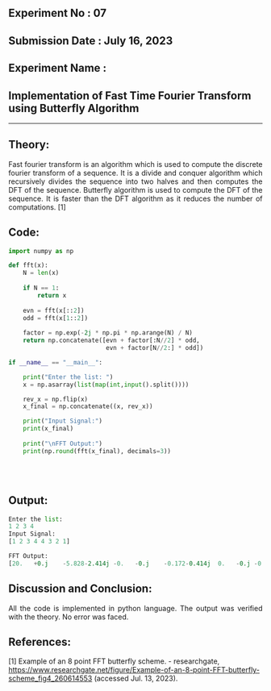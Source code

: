 ## Experiment No : 07

## Submission Date : July 16, 2023

## Experiment Name :

## Implementation of Fast Time Fourier Transform using Butterfly Algorithm

---

## Theory:

<p style="text-align: justify">
Fast fourier transform is an algorithm which is used to compute the discrete fourier transform of a sequence. It is a divide and conquer algorithm which recursively divides the sequence into two halves and then computes the DFT of the sequence. Butterfly algorithm is used to compute the DFT of the sequence. It is faster than the DFT algorithm as it reduces the number of computations. [1]
</p>

## Code:

```python
import numpy as np

def fft(x):
    N = len(x)
    
    if N == 1:
        return x
    
    evn = fft(x[::2])
    odd = fft(x[1::2])
    
    factor = np.exp(-2j * np.pi * np.arange(N) / N)
    return np.concatenate([evn + factor[:N//2] * odd,
                           evn + factor[N//2:] * odd])

if __name__ == "__main__":

    print("Enter the list: ")
    x = np.asarray(list(map(int,input().split())))

    rev_x = np.flip(x)
    x_final = np.concatenate((x, rev_x))

    print("Input Signal:")
    print(x_final)
    
    print("\nFFT Output:")
    print(np.round(fft(x_final), decimals=3))
```
<br><br>
## Output:
```py
Enter the list: 
1 2 3 4
Input Signal:
[1 2 3 4 4 3 2 1]

FFT Output:
[20.   +0.j    -5.828-2.414j -0.   -0.j    -0.172-0.414j  0.   -0.j -0.172+0.414j  0.   -0.j    -5.828+2.414j]
```

## Discussion and Conclusion:

<p style="text-align: justify">
All the code is implemented in python language. The output was verified with the theory. No error was faced.
</p>

## References:

[1] Example of an 8 point FFT butterfly scheme. - researchgate, https://www.researchgate.net/figure/Example-of-an-8-point-FFT-butterfly-scheme_fig4_260614553 (accessed Jul. 13, 2023). 
